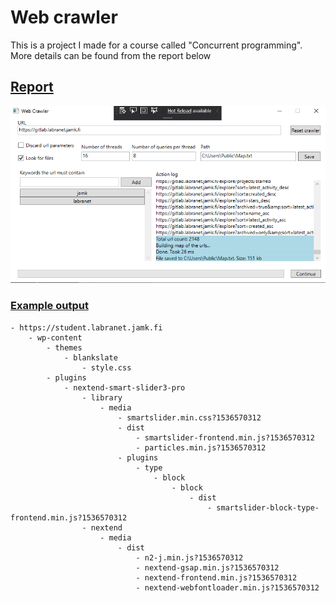 # Web crawler

This is a project I made for a course called "Concurrent programming".  
More details can be found from the report below

## [Report](./REPORT.md)

![](./img/2.png)

### [Example output](./Map.txt)

```
- https://student.labranet.jamk.fi
    - wp-content
        - themes
            - blankslate
                - style.css
        - plugins
            - nextend-smart-slider3-pro
                - library
                    - media
                        - smartslider.min.css?1536570312
                        - dist
                            - smartslider-frontend.min.js?1536570312
                            - particles.min.js?1536570312
                        - plugins
                            - type
                                - block
                                    - block
                                        - dist
                                            - smartslider-block-type-frontend.min.js?1536570312
                - nextend
                    - media
                        - dist
                            - n2-j.min.js?1536570312
                            - nextend-gsap.min.js?1536570312
                            - nextend-frontend.min.js?1536570312
                            - nextend-webfontloader.min.js?1536570312
```
